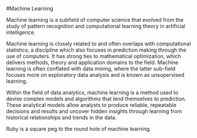 #Machine Learning

Machine learning is a subfield of computer science that evolved from the study of pattern recognition and computational learning theory in artificial intelligence. 

Machine learning is closely related to and often overlaps with computational statistics; a discipline which also focuses in prediction making through the use of computers. It has strong ties to mathematical optimization, which delivers methods, theory and application domains to the field. Machine learning is often conflated with data mining, where the latter sub-field focuses more on exploratory data analysis and is known as unsupervised learning. 

Within the field of data analytics, machine learning is a method used to devise complex models and algorithms that lend themselves to prediction. These analytical models allow analysts to produce reliable, repeatable decisions and results and uncover hidden insights through learning from historical relationships and trends in the data. 

Ruby is a square peg to the round hole of machine learning. 

